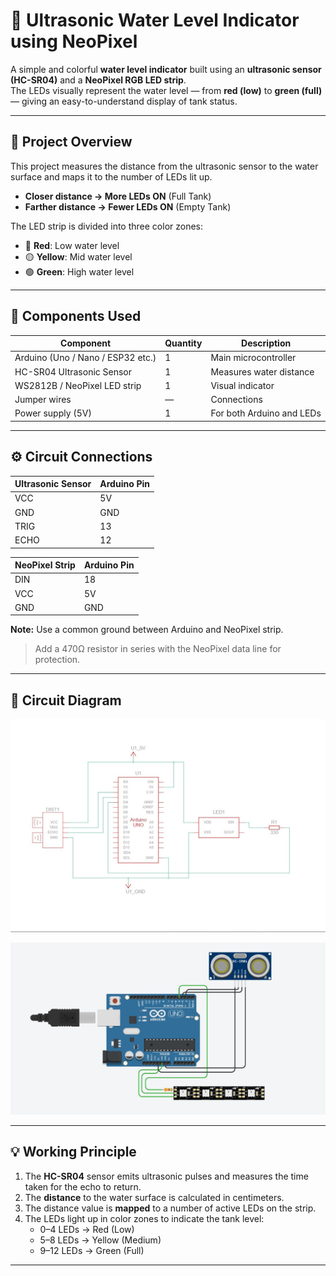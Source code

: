 # 🌊 Ultrasonic Water Level Indicator using NeoPixel

A simple and colorful **water level indicator** built using an **ultrasonic sensor (HC-SR04)** and a **NeoPixel RGB LED strip**.  
The LEDs visually represent the water level — from **red (low)** to **green (full)** — giving an easy-to-understand display of tank status.

---

## 🧠 Project Overview

This project measures the distance from the ultrasonic sensor to the water surface and maps it to the number of LEDs lit up.  
- **Closer distance → More LEDs ON** (Full Tank)  
- **Farther distance → Fewer LEDs ON** (Empty Tank)  

The LED strip is divided into three color zones:
- 🔴 **Red**: Low water level  
- 🟡 **Yellow**: Mid water level  
- 🟢 **Green**: High water level  

---

## 🧰 Components Used

| Component | Quantity | Description |
|------------|-----------|-------------|
| Arduino (Uno / Nano / ESP32 etc.) | 1 | Main microcontroller |
| HC-SR04 Ultrasonic Sensor | 1 | Measures water distance |
| WS2812B / NeoPixel LED strip | 1 | Visual indicator |
| Jumper wires | — | Connections |
| Power supply (5V) | 1 | For both Arduino and LEDs |

---

## ⚙️ Circuit Connections

| Ultrasonic Sensor | Arduino Pin |
|--------------------|-------------|
| VCC | 5V |
| GND | GND |
| TRIG | 13 |
| ECHO | 12 |

| NeoPixel Strip | Arduino Pin |
|----------------|-------------|
| DIN | 18 |
| VCC | 5V |
| GND | GND |

 **Note:** Use a common ground between Arduino and NeoPixel strip.  
> Add a 470Ω resistor in series with the NeoPixel data line for protection.

---

## 🧭 Circuit Diagram

![Circuit Diagram](Water_level_diagram.jpg)

![Circuit Diagram](Water_level1.jpg)



---

## 💡 Working Principle

1. The **HC-SR04** sensor emits ultrasonic pulses and measures the time taken for the echo to return.  
2. The **distance** to the water surface is calculated in centimeters.  
3. The distance value is **mapped** to a number of active LEDs on the strip.  
4. The LEDs light up in color zones to indicate the tank level:
   - 0–4 LEDs → Red (Low)
   - 5–8 LEDs → Yellow (Medium)
   - 9–12 LEDs → Green (Full)

---
